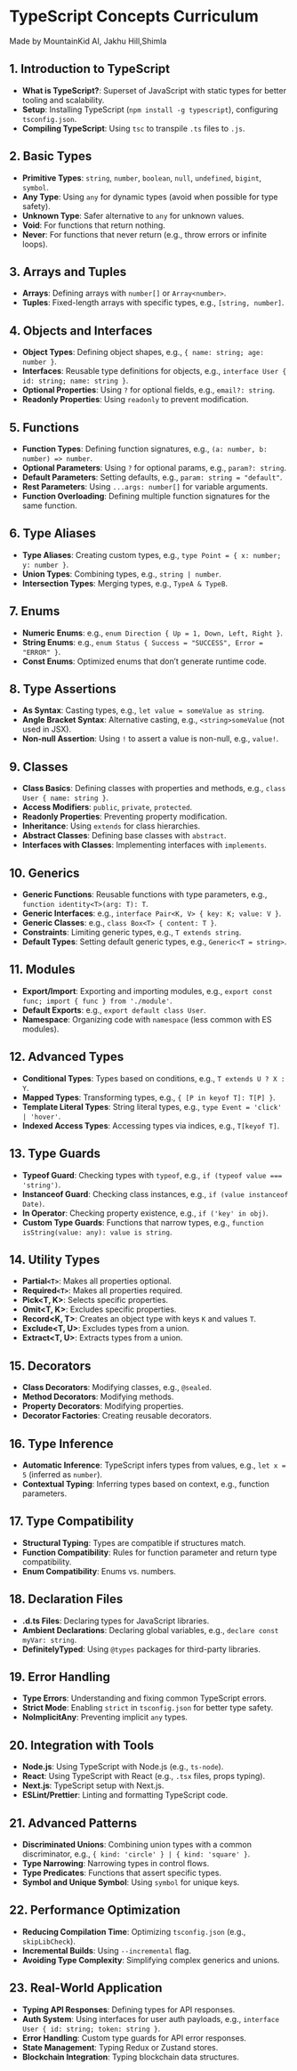 # TypeScript Concepts Curriculum

Made by MountainKid AI, Jakhu Hill,Shimla

## 1. Introduction to TypeScript

- **What is TypeScript?**: Superset of JavaScript with static types for better tooling and scalability.
- **Setup**: Installing TypeScript (`npm install -g typescript`), configuring `tsconfig.json`.
- **Compiling TypeScript**: Using `tsc` to transpile `.ts` files to `.js`.

## 2. Basic Types

- **Primitive Types**: `string`, `number`, `boolean`, `null`, `undefined`, `bigint`, `symbol`.
- **Any Type**: Using `any` for dynamic types (avoid when possible for type safety).
- **Unknown Type**: Safer alternative to `any` for unknown values.
- **Void**: For functions that return nothing.
- **Never**: For functions that never return (e.g., throw errors or infinite loops).

## 3. Arrays and Tuples

- **Arrays**: Defining arrays with `number[]` or `Array<number>`.
- **Tuples**: Fixed-length arrays with specific types, e.g., `[string, number]`.

## 4. Objects and Interfaces

- **Object Types**: Defining object shapes, e.g., `{ name: string; age: number }`.
- **Interfaces**: Reusable type definitions for objects, e.g., `interface User { id: string; name: string }`.
- **Optional Properties**: Using `?` for optional fields, e.g., `email?: string`.
- **Readonly Properties**: Using `readonly` to prevent modification.

## 5. Functions

- **Function Types**: Defining function signatures, e.g., `(a: number, b: number) => number`.
- **Optional Parameters**: Using `?` for optional params, e.g., `param?: string`.
- **Default Parameters**: Setting defaults, e.g., `param: string = "default"`.
- **Rest Parameters**: Using `...args: number[]` for variable arguments.
- **Function Overloading**: Defining multiple function signatures for the same function.

## 6. Type Aliases

- **Type Aliases**: Creating custom types, e.g., `type Point = { x: number; y: number }`.
- **Union Types**: Combining types, e.g., `string | number`.
- **Intersection Types**: Merging types, e.g., `TypeA & TypeB`.

## 7. Enums

- **Numeric Enums**: e.g., `enum Direction { Up = 1, Down, Left, Right }`.
- **String Enums**: e.g., `enum Status { Success = "SUCCESS", Error = "ERROR" }`.
- **Const Enums**: Optimized enums that don’t generate runtime code.

## 8. Type Assertions

- **As Syntax**: Casting types, e.g., `let value = someValue as string`.
- **Angle Bracket Syntax**: Alternative casting, e.g., `<string>someValue` (not used in JSX).
- **Non-null Assertion**: Using `!` to assert a value is non-null, e.g., `value!`.

## 9. Classes

- **Class Basics**: Defining classes with properties and methods, e.g., `class User { name: string }`.
- **Access Modifiers**: `public`, `private`, `protected`.
- **Readonly Properties**: Preventing property modification.
- **Inheritance**: Using `extends` for class hierarchies.
- **Abstract Classes**: Defining base classes with `abstract`.
- **Interfaces with Classes**: Implementing interfaces with `implements`.

## 10. Generics

- **Generic Functions**: Reusable functions with type parameters, e.g., `function identity<T>(arg: T): T`.
- **Generic Interfaces**: e.g., `interface Pair<K, V> { key: K; value: V }`.
- **Generic Classes**: e.g., `class Box<T> { content: T }`.
- **Constraints**: Limiting generic types, e.g., `T extends string`.
- **Default Types**: Setting default generic types, e.g., `Generic<T = string>`.

## 11. Modules

- **Export/Import**: Exporting and importing modules, e.g., `export const func; import { func } from './module'`.
- **Default Exports**: e.g., `export default class User`.
- **Namespace**: Organizing code with `namespace` (less common with ES modules).

## 12. Advanced Types

- **Conditional Types**: Types based on conditions, e.g., `T extends U ? X : Y`.
- **Mapped Types**: Transforming types, e.g., `{ [P in keyof T]: T[P] }`.
- **Template Literal Types**: String literal types, e.g., `type Event = 'click' | 'hover'`.
- **Indexed Access Types**: Accessing types via indices, e.g., `T[keyof T]`.

## 13. Type Guards

- **Typeof Guard**: Checking types with `typeof`, e.g., `if (typeof value === 'string')`.
- **Instanceof Guard**: Checking class instances, e.g., `if (value instanceof Date)`.
- **In Operator**: Checking property existence, e.g., `if ('key' in obj)`.
- **Custom Type Guards**: Functions that narrow types, e.g., `function isString(value: any): value is string`.

## 14. Utility Types

- **Partial`<T>`**: Makes all properties optional.
- **Required`<T>`**: Makes all properties required.
- **Pick<T, K>**: Selects specific properties.
- **Omit<T, K>**: Excludes specific properties.
- **Record<K, T>**: Creates an object type with keys `K` and values `T`.
- **Exclude<T, U>**: Excludes types from a union.
- **Extract<T, U>**: Extracts types from a union.

## 15. Decorators

- **Class Decorators**: Modifying classes, e.g., `@sealed`.
- **Method Decorators**: Modifying methods.
- **Property Decorators**: Modifying properties.
- **Decorator Factories**: Creating reusable decorators.

## 16. Type Inference

- **Automatic Inference**: TypeScript infers types from values, e.g., `let x = 5` (inferred as `number`).
- **Contextual Typing**: Inferring types based on context, e.g., function parameters.

## 17. Type Compatibility

- **Structural Typing**: Types are compatible if structures match.
- **Function Compatibility**: Rules for function parameter and return type compatibility.
- **Enum Compatibility**: Enums vs. numbers.

## 18. Declaration Files

- **.d.ts Files**: Declaring types for JavaScript libraries.
- **Ambient Declarations**: Declaring global variables, e.g., `declare const myVar: string`.
- **DefinitelyTyped**: Using `@types` packages for third-party libraries.

## 19. Error Handling

- **Type Errors**: Understanding and fixing common TypeScript errors.
- **Strict Mode**: Enabling `strict` in `tsconfig.json` for better type safety.
- **NoImplicitAny**: Preventing implicit `any` types.

## 20. Integration with Tools

- **Node.js**: Using TypeScript with Node.js (e.g., `ts-node`).
- **React**: Using TypeScript with React (e.g., `.tsx` files, props typing).
- **Next.js**: TypeScript setup with Next.js.
- **ESLint/Prettier**: Linting and formatting TypeScript code.

## 21. Advanced Patterns

- **Discriminated Unions**: Combining union types with a common discriminator, e.g., `{ kind: 'circle' } | { kind: 'square' }`.
- **Type Narrowing**: Narrowing types in control flows.
- **Type Predicates**: Functions that assert specific types.
- **Symbol and Unique Symbol**: Using `symbol` for unique keys.

## 22. Performance Optimization

- **Reducing Compilation Time**: Optimizing `tsconfig.json` (e.g., `skipLibCheck`).
- **Incremental Builds**: Using `--incremental` flag.
- **Avoiding Type Complexity**: Simplifying complex generics and unions.

## 23. Real-World Application

- **Typing API Responses**: Defining types for API responses.
- **Auth System**: Using interfaces for user auth payloads, e.g., `interface User { id: string; token: string }`.
- **Error Handling**: Custom type guards for API error responses.
- **State Management**: Typing Redux or Zustand stores.
- **Blockchain Integration**: Typing blockchain data structures.
